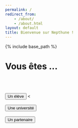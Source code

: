 ```yaml
---
permalink: /
redirect_from:
    - /about/
    - /about.html
layout: default
title: Bienvenue sur Nepthune !
---
```

{% include base_path %}

<head>
    <meta name="viewport" content="width=device-width, initial-scale=1.0">
    <meta charset="utf-8">
</head>
<body>
    <div class="container">
        <h1>Vous êtes ...</h1>
        <br><br><br>
        <button class="form__button" type="submit" onclick="location.href='{{ base_path }}/authentification-eleve.html';">Un élève</button>
        <<br><br>
        <button class="form__button" type="submit" onclick="location.href='{{ base_path }}/authentification-universite.html';">Une université</button>
        <br><br>
        <button class="form__button" type="submit" onclick="location.href='{{ base_path }}/authentification-partenaire.html';">Un partenaire</button>
        <br>
    </div>
</body>